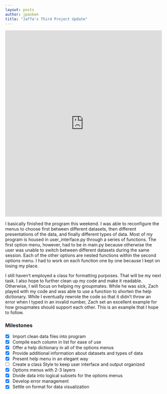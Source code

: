 ```yaml
---
layout: posts
author: jpanken
title: "Jaffa's Third Project Update"
---
```


<iframe src="https://trinket.io/embed/python3/8f440f55a1" width="100%" height="600" frameborder="0" marginwidth="0" marginheight="0" allowfullscreen></iframe>


I basically finished the program this weekend.  I was able to reconfigure the menus to choose first between different datasets, then different presentations of the data, and finally different types of data.  Most of my program is housed in user_interface.py through a series of functions.  The first option menu, however, had to be in main.py because otherwise the user was unable to switch between different datasets during the same session.  Each of the other options are nested functions within the second options menu.  I had to work on each function one by one because I kept on losing my place.  


I still haven’t employed a class for formatting purposes.  That will be my next task.  I also hope to further clean up my code and make it readable.  Otherwise, I will focus on helping my groupmates.  While he was sick, Zach played with my code and was able to use a function to shorten the help dictionary.  While I eventually rewrote the code so that it didn’t throw an error when I typed in an invalid number, Zach set an excellent example for how groupmates should support each other.  This is an example that I hope to follow.


### Milestones
- [x] Import clean data files into program
- [x] Compile each column in list for ease of use
- [x] Offer a help dictionary in all of the options menus
- [x] Provide additional information about datasets and types of data
- [x] Present help menu in an elegant way
- [ ] Create a class Style to keep user interface and output organized
- [x] Options menus with 2-3 layers
- [x] Divide data into logical subsets for the options menus
- [x] Develop error management
- [x] Settle on format for data visualization

